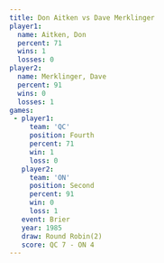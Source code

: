 ```yaml
---
title: Don Aitken vs Dave Merklinger
player1:                
  name: Aitken, Don     
  percent: 71           
  wins: 1               
  losses: 0             
player2:                
  name: Merklinger, Dave
  percent: 91           
  wins: 0               
  losses: 1             
games:
 - player1:          
     team: 'QC'      
     position: Fourth
     percent: 71     
     win: 1          
     loss: 0         
   player2:          
     team: 'ON'      
     position: Second
     percent: 91     
     win: 0          
     loss: 1         
   event: Brier        
   year: 1985          
   draw: Round Robin(2)
   score: QC 7 - ON 4  
---
```

